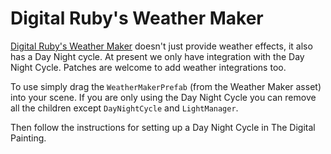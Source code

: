 ﻿# Digital Ruby's Weather Maker

[Digital Ruby's Weather Maker](https://assetstore.unity.com/packages/tools/particles-effects/weather-maker-sky-weather-water-volumetric-light-60955) doesn't just provide weather effects, it also has a Day Night cycle. At present we only have integration with the Day Night Cycle. Patches are welcome to add weather integrations too.

To use simply drag the `WeatherMakerPrefab` (from the Weather Maker asset) into your scene. If you are only using the Day Night Cycle you can remove all the children except `DayNightCycle` and `LightManager`.

Then follow the instructions for setting up a Day Night Cycle in The Digital Painting.
    
